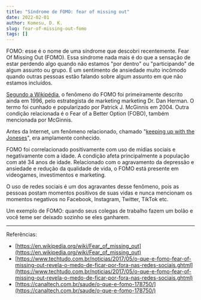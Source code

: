 ```yaml
---
title: "Síndrome de FOMO: fear of missing out"
date: 2022-02-01
author: Komesu, D. K.
slug: fear-of-missing-out-fomo
tags: []
---
```


FOMO: esse é o nome de uma síndrome que descobri recentemente. Fear Of Missing Out (FOMO). Essa síndrome nada mais é do que a sensação de estar perdendo algo quando não estamos "por dentro" ou "participando" de algum assunto ou grupo. É um sentimento de ansiedade muito incômodo quando outras pessoas estão falando sobre algum assunto em que não estamos incluídos.

<!--more-->

[Segundo a Wikipédia](https://en.wikipedia.org/wiki/Fear_of_missing_out), o fenômeno do FOMO foi primeiramente descrito ainda em 1996, pelo estrategista de marketing marketing Dr. Dan Herman. O termo foi cunhado e popularizado por Patrick J. McGinnis em 2004. Outra condição relacionada é o Fear of a Better Option (FOBO), também mencionada por McGinnis.

Antes da Internet, um fenômeno relacionado, chamado "[keeping up with the Joneses](https://en.wikipedia.org/wiki/Keeping_up_with_the_Joneses)", era amplamente conhecido.

FOMO foi correlacionado positivamente com uso de mídias sociais e negativamente com a idade. A condição afeta principalmente a população com até 34 anos de idade. Relacionado com o agravamento da depressão e ansiedade e redução da qualidade de vida, o FOMO está presente em videogames, investimentos e marketing.

O uso de redes sociais é um dos agravantes desse fenômeno, pois as pessoas postam momentos positivos de suas vidas e nunca mencionam os momentos negativos no Facebook, Instagram, Twitter, TikTok etc.

Um exemplo de FOMO: quando seus colegas de trabalho fazem um bolão e você teme ser deixado sozinho se eles ganharem.

---

Referências:

- [https://en.wikipedia.org/wiki/Fear_of_missing_out](https://en.wikipedia.org/wiki/Fear_of_missing_out)
- [https://www.techtudo.com.br/noticias/2017/05/o-que-e-fomo-fear-of-missing-out-revela-o-medo-de-ficar-por-fora-nas-redes-sociais.ghtml](https://www.techtudo.com.br/noticias/2017/05/o-que-e-fomo-fear-of-missing-out-revela-o-medo-de-ficar-por-fora-nas-redes-sociais.ghtml)
- [https://canaltech.com.br/saude/o-que-e-fomo-178750/](https://canaltech.com.br/saude/o-que-e-fomo-178750/)

